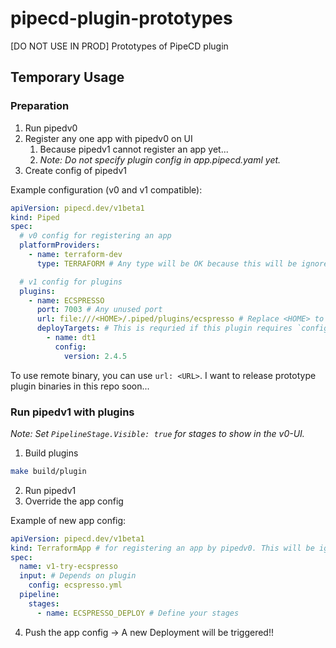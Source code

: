 # pipecd-plugin-prototypes
[DO NOT USE IN PROD] Prototypes of PipeCD plugin

## Temporary Usage

### Preparation

1. Run pipedv0
2. Register any one app with pipedv0 on UI
   1. Because pipedv1 cannot register an app yet...
   2. _Note: Do not specify plugin config in app.pipecd.yaml yet._
3. Create config of pipedv1

Example configuration (v0 and v1 compatible):
```yaml
apiVersion: pipecd.dev/v1beta1
kind: Piped
spec:
  # v0 config for registering an app
  platformProviders:
    - name: terraform-dev
      type: TERRAFORM # Any type will be OK because this will be ignored in v1.

  # v1 config for plugins
  plugins:
    - name: ECSPRESSO
      port: 7003 # Any unused port
      url: file:///<HOME>/.piped/plugins/ecspresso # Replace <HOME> to your home dir
      deployTargets: # This is requried if this plugin requires `config`.
        - name: dt1
          config:
            version: 2.4.5
```

To use remote binary, you can use `url: <URL>`.
I want to release prototype plugin binaries in this repo soon...

### Run pipedv1 with plugins

_Note: Set `PipelineStage.Visible: true` for stages to show in the v0-UI._

1. Build plugins
```sh
make build/plugin
```

2. Run pipedv1
3. Override the app config

Example of new app config:
```yaml
apiVersion: pipecd.dev/v1beta1
kind: TerraformApp # for registering an app by pipedv0. This will be ignored in v1.
spec:
  name: v1-try-ecspresso
  input: # Depends on plugin
    config: ecspresso.yml
  pipeline:
    stages:
      - name: ECSPRESSO_DEPLOY # Define your stages
```

4. Push the app config  -> A new Deployment will be triggered!!

